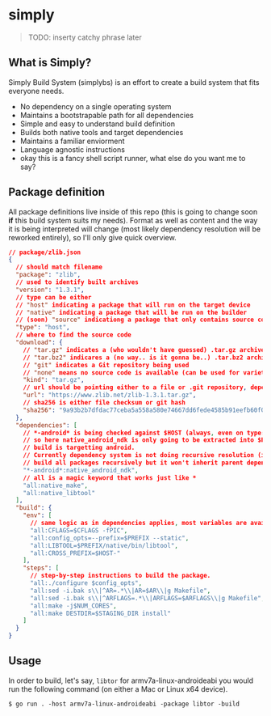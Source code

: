 # simply

> TODO: inserty catchy phrase later

## What is Simply?

Simply Build System (simplybs) is an effort to create a build system that fits everyone needs.

- No dependency on a single operating system
- Maintains a bootstrapable path for all dependencies
- Simple and easy to understand build definition
- Builds both native tools and target dependencies
- Maintains a familiar enviorment
- Language agnostic instructions
- okay this is a fancy shell script runner, what else do you want me to say?

## Package definition

All package definitions live inside of this repo (this is going to change soon **if** this build system suits my needs). Format as well as content and the way it is being interpreted will change (most likely dependency resolution will be reworked entirely), so I'll only give quick overview.

```json
// package/zlib.json
{
  // should match filename
  "package": "zlib",
  // used to identify built archives
  "version": "1.3.1",
  // type can be either 
  // "host" indicating a package that will run on the target device
  // "native" indicating a package that will be run on the builder
  // (soon) "source" indicationg a package that only contains source code (e.g. that was pulled using custom tools such as `repo` or are too complex for the built in system to handle)
  "type": "host",
  // where to find the source code
  "download": {
    // "tar.gz" indicates a (who wouldn't have guessed) .tar.gz archive that will be extracted before build steps occur
    // "tar.bz2" indicares a (no way.. is it gonna be..) .tar.bz2 archive that will be extracted.. you get the drill
    // "git" indicates a Git repository being used
    // "none" means no source code is available (can be used for variety of packages to perform operations on existing packages without pulling anything from source)
    "kind": "tar.gz",
    // url should be pointing either to a file or .git repository, depending on .kind
    "url": "https://www.zlib.net/zlib-1.3.1.tar.gz",
    // sha256 is either file checksum or git hash
    "sha256": "9a93b2b7dfdac77ceba5a558a580e74667dd6fede4585b91eefb60f03b72df23"
  },
  "dependencies": [
    // *-android* is being checked against $HOST (always, even on type: native builds)
    // so here native_android_ndk is only going to be extracted into $PREFIX when the
    // build is targetting android.
    // Currently dependency system is not doing recursive resolution (it will properly
    // build all packages recursively but it won't inherit parent dependencies)
    "*-android*:native_android_ndk",
    // all is a magic keyword that works just like *
    "all:native_make",
    "all:native_libtool"
  ],
  "build": {
    "env": [
      // same logic as in dependencies applies, most variables are available during this phase (like $PREFIX or $HOST)
      "all:CFLAGS=$CFLAGS -fPIC",
      "all:config_opts=--prefix=$PREFIX --static",
      "all:LIBTOOL=$PREFIX/native/bin/libtool",
      "all:CROSS_PREFIX=$HOST-"
    ],
    "steps": [
      // step-by-step instructions to build the package.
      "all:./configure $config_opts",
      "all:sed -i.bak s\\|^AR=.*\\|AR=$AR\\|g Makefile",
      "all:sed -i.bak s\\|^ARFLAGS=.*\\|ARFLAGS=$ARFLAGS\\|g Makefile",
      "all:make -j$NUM_CORES",
      "all:make DESTDIR=$STAGING_DIR install"
    ]
  }
}
```

## Usage

In order to build, let's say, `libtor` for armv7a-linux-androideabi you would run the following command (on either a Mac or Linux x64 device).

```
$ go run . -host armv7a-linux-androideabi -package libtor -build
```